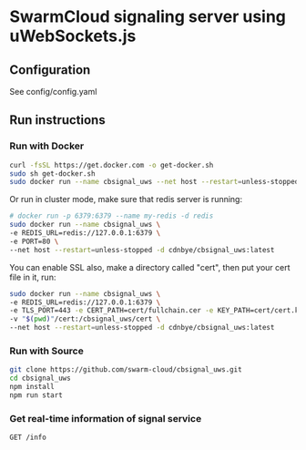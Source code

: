 
# SwarmCloud signaling server using uWebSockets.js

## Configuration
See config/config.yaml

## Run instructions

### Run with Docker
```sh
curl -fsSL https://get.docker.com -o get-docker.sh
sudo sh get-docker.sh
sudo docker run --name cbsignal_uws --net host --restart=unless-stopped -d cdnbye/cbsignal_uws:latest
```
Or run in cluster mode, make sure that redis server is running:
```sh
# docker run -p 6379:6379 --name my-redis -d redis
sudo docker run --name cbsignal_uws \
-e REDIS_URL=redis://127.0.0.1:6379 \
-e PORT=80 \
--net host --restart=unless-stopped -d cdnbye/cbsignal_uws:latest
```
You can enable SSL also, make a directory called "cert", then put your cert file in it, run:
```sh
sudo docker run --name cbsignal_uws \
-e REDIS_URL=redis://127.0.0.1:6379 \
-e TLS_PORT=443 -e CERT_PATH=cert/fullchain.cer -e KEY_PATH=cert/cert.key \
-v "$(pwd)"/cert:/cbsignal_uws/cert \
--net host --restart=unless-stopped -d cdnbye/cbsignal_uws:latest
```

### Run with Source
```sh
git clone https://github.com/swarm-cloud/cbsignal_uws.git
cd cbsignal_uws
npm install
npm run start
```

### Get real-time information of signal service
```
GET /info
```

